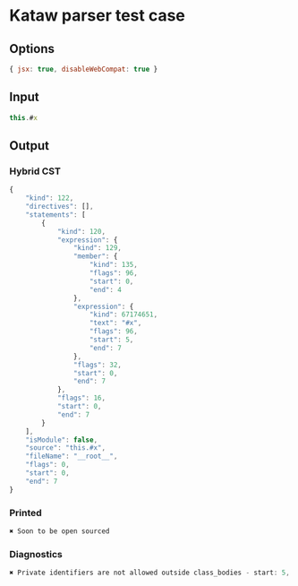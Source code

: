 # Kataw parser test case

## Options

`````js
{ jsx: true, disableWebCompat: true }
`````

## Input

`````js
this.#x
`````

## Output

### Hybrid CST

```javascript
{
    "kind": 122,
    "directives": [],
    "statements": [
        {
            "kind": 120,
            "expression": {
                "kind": 129,
                "member": {
                    "kind": 135,
                    "flags": 96,
                    "start": 0,
                    "end": 4
                },
                "expression": {
                    "kind": 67174651,
                    "text": "#x",
                    "flags": 96,
                    "start": 5,
                    "end": 7
                },
                "flags": 32,
                "start": 0,
                "end": 7
            },
            "flags": 16,
            "start": 0,
            "end": 7
        }
    ],
    "isModule": false,
    "source": "this.#x",
    "fileName": "__root__",
    "flags": 0,
    "start": 0,
    "end": 7
}
```

### Printed

```javascript
✖ Soon to be open sourced
```

### Diagnostics

```javascript
✖ Private identifiers are not allowed outside class_bodies - start: 5, end: 7

```

